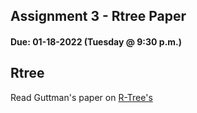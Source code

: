 ## Assignment 3 - Rtree Paper
#### Due: 01-18-2022 (Tuesday @ 9:30 p.m.)

## Rtree

Read Guttman's paper on [R-Tree's](../../Resources/Papers/R-Tree-guttman.pdf)

